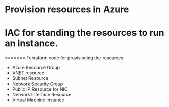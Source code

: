 # Provision resources in Azure
# IAC for standing the resources to run an instance.
=======
Terraform code for provisioning the resources
- Azure Resource Group
- VNET resource
- Subnet Resource
- Network Security Group
- Public IP Resource for NIC
- Network Interface Resource
- Virtual Machine Instance

